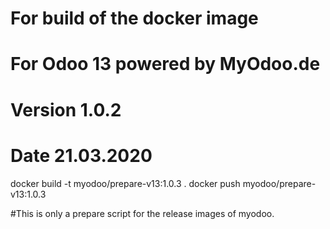 # For build of the docker image
# For Odoo 13 powered by MyOdoo.de
# Version 1.0.2
# Date 21.03.2020
docker build -t myodoo/prepare-v13:1.0.3 .
docker push myodoo/prepare-v13:1.0.3

#This is only a prepare script for the release images of myodoo.
